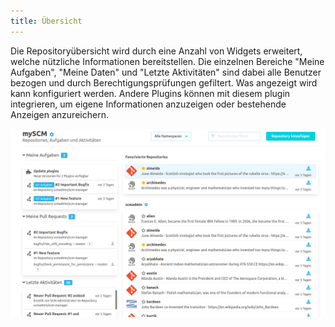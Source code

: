 ```yaml
---
title: Übersicht
---
```


Die Repositoryübersicht wird durch eine Anzahl von Widgets erweitert, welche nützliche Informationen bereitstellen.
Die einzelnen Bereiche "Meine Aufgaben", "Meine Daten" und "Letzte Aktivitäten" sind dabei alle Benutzer bezogen und durch Berechtigungsprüfungen gefiltert.
Was angezeigt wird kann konfiguriert werden. Andere Plugins können mit diesem plugin integrieren, um eigene Informationen
anzuzeigen oder bestehende Anzeigen anzureichern.

![Übersicht](assets/overview.png)
